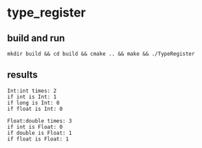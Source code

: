 # type_register
## build and run
`mkdir build && cd build && cmake .. && make && ./TypeRegister`
## results
    Int:int times: 2
    if int is Int: 1
    if long is Int: 0
    if float is Int: 0

    Float:double times: 3
    if int is Float: 0
    if double is Float: 1
    if float is Float: 1
